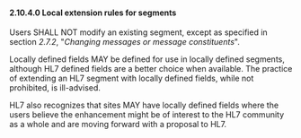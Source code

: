 #### 2.10.4.0 Local extension rules for segments

Users SHALL NOT modify an existing segment, except as specified in section _2.7.2_, "_Changing messages or message constituents_".

Locally defined fields MAY be defined for use in locally defined segments, although HL7 defined fields are a better choice when available. The practice of extending an HL7 segment with locally defined fields, while not prohibited, is ill-advised.

HL7 also recognizes that sites MAY have locally defined fields where the users believe the enhancement might be of interest to the HL7 community as a whole and are moving forward with a proposal to HL7.
